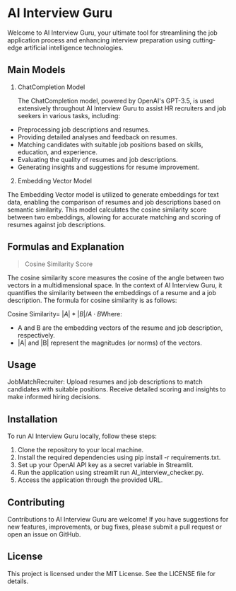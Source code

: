 # AI Interview Guru
Welcome to AI Interview Guru, your ultimate tool for streamlining the job application process and enhancing interview preparation using cutting-edge artificial intelligence technologies.

## Main Models
1. ChatCompletion Model
   
   The ChatCompletion model, powered by OpenAI's GPT-3.5, is used extensively throughout AI Interview Guru to assist HR recruiters and job seekers in various tasks, including:

- Preprocessing job descriptions and resumes.
- Providing detailed analyses and feedback on resumes.
- Matching candidates with suitable job positions based on skills, education, and experience.
- Evaluating the quality of resumes and job descriptions.
- Generating insights and suggestions for resume improvement.
  
2. Embedding Vector Model
   
  The Embedding Vector model is utilized to generate embeddings for text data, enabling the comparison of resumes and job descriptions based on semantic similarity. This model calculates the cosine similarity score between two embeddings, allowing for accurate matching and scoring of resumes against job descriptions.

## Formulas and Explanation
> Cosine Similarity Score

The cosine similarity score measures the cosine of the angle between two vectors in a multidimensional space. In the context of AI Interview Guru, it quantifies the similarity between the embeddings of a resume and a job description. The formula for cosine similarity is as follows:

Cosine Similarity= $|A|*|B|/A⋅B$
​
Where:
- A and B are the embedding vectors of the resume and job description, respectively.
- |A| and |B| represent the magnitudes (or norms) of the vectors.

## Usage
JobMatchRecruiter: Upload resumes and job descriptions to match candidates with suitable positions. Receive detailed scoring and insights to make informed hiring decisions.

## Installation
To run AI Interview Guru locally, follow these steps:

1. Clone the repository to your local machine.
2. Install the required dependencies using pip install -r requirements.txt.
3. Set up your OpenAI API key as a secret variable in Streamlit.
4. Run the application using streamlit run AI_interview_checker.py.
5. Access the application through the provided URL.

## Contributing
Contributions to AI Interview Guru are welcome! If you have suggestions for new features, improvements, or bug fixes, please submit a pull request or open an issue on GitHub.

## License
This project is licensed under the MIT License. See the LICENSE file for details.
